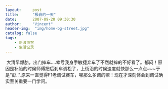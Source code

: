 ```yaml
---
layout:     post
title:      "极衰的一天"
date:       2007-09-20 09:30:30
author:     "Vincent"
header-img:  "img/home-bg-street.jpg"
catalog: false
tags:
    - 新浪博客
    - 生活记录
---
```




 大清早爆胎，出门摔车....幸亏我身手敏捷弃车了不然就摔的不好看了。郁闷！原因是补胎的时候师傅把后刹车调松了，上街沿的时候速度就快那么一点点~~~于是“彭..".原来一直觉得F1老调试赛车，哪那么多调的嘛！现在才深刻体会到调试确实至关重要一门学问。



